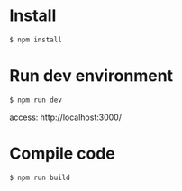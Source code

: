 # Install
```sh
$ npm install 
```

# Run dev environment
```sh
$ npm run dev
```
access: http://localhost:3000/

# Compile code
```sh
$ npm run build
```

